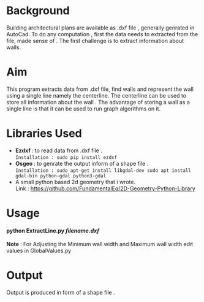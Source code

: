# Background
Building architectural plans are available as .dxf file , generally genrated in
AutoCad. To do any computation , first the data needs to extracted from the file,
made sense of . The first challenge is to extract information about walls.
<br>
# Aim
This program extracts data from .dxf file, find walls and represent the wall using
a single line namely the centerline. The centerline can be used to store all
information about the wall . The advantage of storing a wall as a single line
is that it can be used to run graph algorithms on it.
<br>
# Libraries Used
* <b> Ezdxf </b> : to read data from .dxf file .
        <br>
        `Installation : sudo pip install ezdxf`
* <b> Osgeo </b> : to genrate the output inform of a shape file .
        <br>
        `Installation : sudo apt-get install libgdal-dev
                       sudo apt install gdal-bin python-gdal python3-gdal`
        <br>
* A small python based 2d geometry that i wrote.
  <br> Link  : https://github.com/FundamentalEq/2D-Geometry-Python-Library

# Usage
#### python ExtractLine.py  <i> filename.dxf </i>
<b> Note </b> : For Adjusting the Minimum wall width and Maximum wall width edit values in GlobalValues.py

# Output
Output is produced in form of a shape file .
